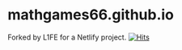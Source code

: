 # mathgames66.github.io
Forked by L1FE for a Netlify project.
[![Hits](https://hits.seeyoufarm.com/api/count/incr/badge.svg?url=https%3A%2F%2Fgithub.com%2FI4LYT%2Fmathgames66.github.io&count_bg=%230000FF&title_bg=%23D70000&icon=&icon_color=%23E7E7E7&title=hits&edge_flat=false)](https://hits.seeyoufarm.com)
